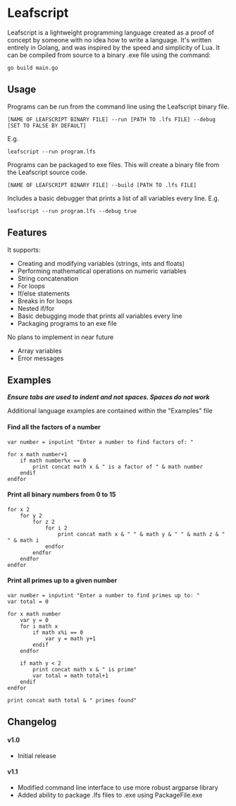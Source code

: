 # Leafscript
Leafscript is a lightweight programming language created as a proof of concept by someone with no idea how to write a language.
It's written entirely in Golang, and was inspired by the speed and simplicity of Lua. It can be compiled from source to a binary .exe file using the command:

```go build main.go```

## Usage
Programs can be run from the command line using the Leafscript binary file.

```[NAME OF LEAFSCRIPT BINARY FILE] --run [PATH TO .lfs FILE] --debug [SET TO FALSE BY DEFAULT]```

E.g. 

```leafscript --run program.lfs```

Programs can be packaged to exe files. This will create a binary file from the Leafscript source code.

```[NAME OF LEAFSCRIPT BINARY FILE] --build [PATH TO .lfs FILE]```

Includes a basic debugger that prints a list of all variables every line. E.g. 

```leafscript --run program.lfs --debug true```


## Features
It supports:
- Creating and modifying variables (strings, ints and floats)
- Performing mathematical operations on numeric variables
- String concatenation
- For loops
- If/else statements
- Breaks in for loops
- Nested if/for
- Basic debugging mode that prints all variables every line
- Packaging programs to an exe file

No plans to implement in near future
- Array variables
- Error messages

## Examples

***Ensure tabs are used to indent and not spaces. Spaces do not work***

Additional language examples are contained within the "Examples" file

#### Find all the factors of a number
```
var number = inputint "Enter a number to find factors of: "

for x math number+1
	if math number%x == 0
		print concat math x & " is a factor of " & math number
	endif
endfor
```

#### Print all binary numbers from 0 to 15
```
for x 2
	for y 2
		for z 2
			for i 2
				print concat math x & " " & math y & " " & math z & " " & math i
			endfor
		endfor
	endfor
endfor
```

#### Print all primes up to a given number
```
var number = inputint "Enter a number to find primes up to: "
var total = 0

for x math number
	var y = 0
	for i math x
		if math x%i == 0
			var y = math y+1
		endif
	endfor

	if math y < 2
		print concat math x & " is prime"
		var total = math total+1
	endif
endfor

print concat math total & " primes found"
```

## Changelog

#### v1.0
- Initial release

#### v1.1
- Modified command line interface to use more robust argparse library
- Added ability to package .lfs files to .exe using PackageFile.exe
